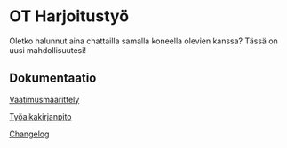 
# OT Harjoitustyö
Oletko halunnut aina chattailla samalla koneella olevien kanssa? Tässä on uusi mahdollisuutesi!


## Dokumentaatio
[Vaatimusmäärittely](./dokumentaatio/vaatimusmaarittely.md)

[Työaikakirjanpito](./dokumentaatio/tuntikirjanpito.md)

[Changelog](./dokumentaatio/changelog.md)